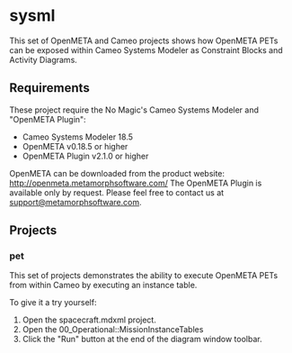 # sysml

This set of OpenMETA and Cameo projects shows how OpenMETA PETs can be exposed within Cameo Systems Modeler as Constraint Blocks and Activity Diagrams.

## Requirements

These project require the No Magic's Cameo Systems Modeler and "OpenMETA Plugin":

* Cameo Systems Modeler 18.5
* OpenMETA v0.18.5 or higher
* OpenMETA Plugin v2.1.0 or higher

OpenMETA can be downloaded from the product website: http://openmeta.metamorphsoftware.com/
The OpenMETA Plugin is available only by request. Please feel free to contact us at support@metamorphsoftware.com.

## Projects

### pet

This set of projects demonstrates the ability to execute OpenMETA PETs from within Cameo by executing an instance table.

To give it a try yourself:

1. Open the spacecraft.mdxml project.
2. Open the 00_Operational::MissionInstanceTables
3. Click the "Run" button at the end of the diagram window toolbar.

